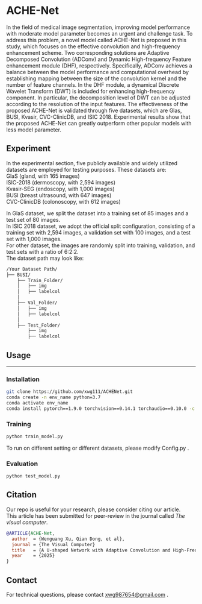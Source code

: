 # ACHE-Net

In the field of medical image segmentation, improving model performance with moderate model parameter becomes an urgent and challenge task. To address this problem, a novel model called ACHE-Net is proposed in this study, which focuses on the effective convolution and high-frequency enhancement scheme. Two corresponding solutions are Adaptive Decomposed Convolution (ADConv) and Dynamic High-frequency Feature enhancement module (DHF), respectively. Specifically, ADConv achieves a balance between the model performance and computational overhead by establishing mapping between the size of the convolution kernel and the number of feature channels. In the DHF module, a dynamical Discrete Wavelet Transform (DWT) is included for enhancing high-frequency component. In particular, the decomposition level of DWT can be adjusted according to the resolution of the input features. The effectiveness of the proposed ACHE-Net is validated through five datasets, which are Glas, BUSI, Kvasir, CVC-ClinicDB, and ISIC 2018. Experimental results show that the proposed ACHE-Net can greatly outperform other popular models with less model parameter.


## Experiment
In the experimental section, five publicly available and widely utilized datasets are employed for testing purposes. These datasets are:<br> 
GlaS (gland, with 165 images)<br>
ISIC-2018 (dermoscopy, with 2,594 images)<br>
Kvasir-SEG (endoscopy, with 1,000 images)<br> 
BUSI (breast ultrasound, with 647 images)<br> 
CVC-ClinicDB (colonoscopy, with 612 images)<br>  


In GlaS dataset, we split the dataset into a training set of 85 images and a test set of 80 images. <br>
In ISIC 2018 dataset, we adopt the official split configuration, consisting of a training set with 2,594 images, a validation set with 100 images, and a test set with 1,000 images. <br>
For other dataset, the images are randomly split into training, validation, and test sets with a ratio of 6:2:2.<br>
The dataset path may look like:
```bash
/Your Dataset Path/
├── BUSI/
    ├── Train_Folder/
    │   ├── img
    │   ├── labelcol
    │
    ├── Val_Folder/
    │   ├── img
    │   ├── labelcol
    │
    ├── Test_Folder/
        ├── img
        ├── labelcol
```


## Usage

---

### **Installation**
```bash
git clone https://github.com/xwg111/ACHENet.git
conda create -n env_name python=3.7
conda activate env_name
conda install pytorch==1.9.0 torchvision==0.14.1 torchaudio==0.10.0 -c pytorch -c nvidia
``` 


### **Training**
```bash
python train_model.py
```
To run on different setting or different datasets, please modify Config.py .


### **Evaluation**
```bash
python test_model.py
``` 


## Citation

Our repo is useful for your research, please consider citing our article. <br>
This article has been submitted for peer-review in the journal called *The visual computer*.<br>
```bibtex
@ARTICLE{ACHE-Net,
  author  = {Wenguang Xu, Qian Dong, et al},
  journal = {The Visual Computer}
  title   = {A U-shaped Network with Adaptive Convolution and High-Frequency Enhancement for Medical Image Segmentation},
  year    = {2025}
}
```


## Contact
For technical questions, please contact xwg987654@gmail.com .
